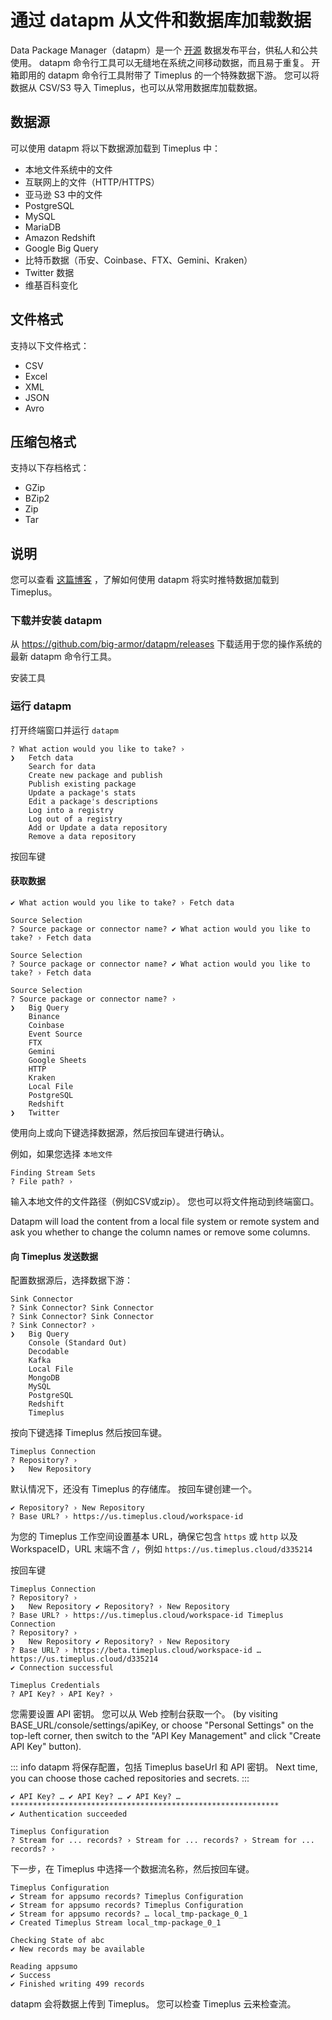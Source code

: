 # 通过 datapm 从文件和数据库加载数据

Data Package Manager（datapm）是一个 [开源](https://github.com/big-armor/datapm) 数据发布平台，供私人和公共使用。 datapm 命令行工具可以无缝地在系统之间移动数据，而且易于重复。 开箱即用的 datapm 命令行工具附带了 Timeplus 的一个特殊数据下游。  您可以将数据从 CSV/S3 导入 Timeplus，也可以从常用数据库加载数据。

## 数据源
可以使用 datapm 将以下数据源加载到 Timeplus 中：
* 本地文件系统中的文件
* 互联网上的文件（HTTP/HTTPS）
* 亚马逊 S3 中的文件
* PostgreSQL
* MySQL
* MariaDB
* Amazon Redshift
* Google Big Query
* 比特币数据（币安、Coinbase、FTX、Gemini、Kraken）
* Twitter 数据
* 维基百科变化

## 文件格式
支持以下文件格式：
* CSV
* Excel
* XML
* JSON
* Avro

## 压缩包格式
支持以下存档格式：
* GZip
* BZip2
* Zip
* Tar

## 说明

您可以查看 [这篇博客](https://www.timeplus.com/post/real-time-twitter-marketing) ，了解如何使用 datapm 将实时推特数据加载到 Timeplus。

### 下载并安装 datapm

从 https://github.com/big-armor/datapm/releases 下载适用于您的操作系统的最新 datapm 命令行工具。

安装工具

### 运行 datapm
打开终端窗口并运行 `datapm`
```
? What action would you like to take? ›
❯   Fetch data
    Search for data
    Create new package and publish
    Publish existing package
    Update a package's stats
    Edit a package's descriptions
    Log into a registry
    Log out of a registry
    Add or Update a data repository
    Remove a data repository
```

按回车键

#### 获取数据
```
✔ What action would you like to take? › Fetch data

Source Selection
? Source package or connector name? ✔ What action would you like to take? › Fetch data

Source Selection
? Source package or connector name? ✔ What action would you like to take? › Fetch data

Source Selection
? Source package or connector name? ›
❯   Big Query
    Binance
    Coinbase
    Event Source
    FTX
    Gemini
    Google Sheets
    HTTP
    Kraken
    Local File
    PostgreSQL
    Redshift
❯   Twitter
```

使用向上或向下键选择数据源，然后按回车键进行确认。

例如，如果您选择 `本地文件`
```
Finding Stream Sets
? File path? ›
```

输入本地文件的文件路径（例如CSV或zip）。 您也可以将文件拖动到终端窗口。

Datapm will load the content from a local file system or remote system and ask you whether to change the column names or remove some columns.

#### 向 Timeplus 发送数据
配置数据源后，选择数据下游：
```
Sink Connector
? Sink Connector? Sink Connector
? Sink Connector? Sink Connector
? Sink Connector? ›
❯   Big Query
    Console (Standard Out)
    Decodable
    Kafka
    Local File
    MongoDB
    MySQL
    PostgreSQL
    Redshift
    Timeplus
```

按向下键选择 Timeplus 然后按回车键。
```
Timeplus Connection
? Repository? ›
❯   New Repository
```

默认情况下，还没有 Timeplus 的存储库。 按回车键创建一个。
```
✔ Repository? › New Repository
? Base URL? › https://us.timeplus.cloud/workspace-id
```
为您的 Timeplus 工作空间设置基本 URL，确保它包含 `https` 或 `http` 以及 WorkspaceID，URL 末端不含 `/`，例如 `https://us.timeplus.cloud/d335214`

按回车键
```
Timeplus Connection
? Repository? ›
❯   New Repository ✔ Repository? › New Repository
? Base URL? › https://us.timeplus.cloud/workspace-id Timeplus Connection
? Repository? ›
❯   New Repository ✔ Repository? › New Repository
? Base URL? › https://beta.timeplus.cloud/workspace-id … https://us.timeplus.cloud/d335214
✔ Connection successful

Timeplus Credentials
? API Key? › API Key? › 
```

您需要设置 API 密钥。 您可以从 Web 控制台获取一个。 (by visiting BASE_URL/console/settings/apiKey, or choose "Personal Settings" on the top-left corner, then switch to the "API Key Management" and click "Create API Key" button).

::: info
datapm 将保存配置，包括 Timeplus baseUrl 和 API 密钥。 Next time, you can choose those cached repositories and secrets.
:::

```
✔ API Key? … ✔ API Key? … ✔ API Key? … ************************************************************
✔ Authentication succeeded

Timeplus Configuration
? Stream for ... records? › Stream for ... records? › Stream for ... records? › 
```
下一步，在 Timeplus 中选择一个数据流名称，然后按回车键。
```
Timeplus Configuration
✔ Stream for appsumo records? Timeplus Configuration
✔ Stream for appsumo records? Timeplus Configuration
✔ Stream for appsumo records? … local_tmp-package_0_1
✔ Created Timeplus Stream local_tmp-package_0_1

Checking State of abc
✔ New records may be available

Reading appsumo
✔ Success
✔ Finished writing 499 records
```

datapm 会将数据上传到 Timeplus。 您可以检查 Timeplus 云来检查流。
